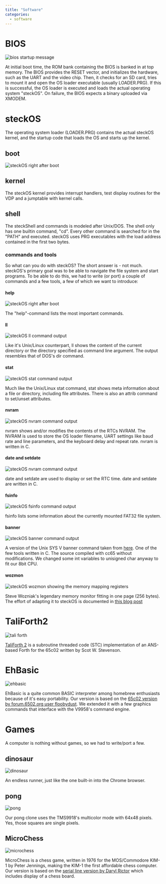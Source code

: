 ```yaml
---
title: "Software"
categories:
  - software
---
```


# BIOS

![bios startup message](images/bios.png)

At initial boot time, the ROM bank containing the BIOS is banked in at top memory. The BIOS provides the RESET vector, and initializes the hardware, such as the UART and the video chip. 
Then, it checks for an SD card, tries to mount it and open the OS loader executable (usually LOADER.PRG). If this is successful, the OS loader is executed and loads the actual operating system "steckOS".
On failure, the BIOS expects a binary uploaded via XMODEM. 

# steckOS

The operating system loader (LOADER.PRG) contains the actual steckOS kernel, and the startup code that loads the OS and starts up the kernel.

## boot
![steckOS right after boot](images/steckOS.png)


## kernel

The steckOS kernel provides interrupt handlers, test display routines for the VDP and a jumptable with kernel calls. 

## shell


The steckShell and commands is modeled after Unix/DOS. The shell only has one builtin command, "cd". Every other command is searched for in the "PATH" and executed. steckOS uses PRG executables with the load address contained in the first two bytes.

### commands and tools

So what can you do with steckOS? The short answer is - not much. steckOS's primary goal was to be able to navigate the file system and start programs.
To be able to do this, we had to write (or port) a couple of commands and a few tools, a few of which we want to introduce:

#### help
![steckOS right after boot](images/help.png)

The "help"-command lists the most important commands.

#### ll
![steckOS ll command output](images/ll.png)

Like it's Unix/Linux counterpart, ll shows the content of the current directory or the directory specified as command line argument. The output resembles that of DOS's dir command.

#### stat
![steckOS stat command output](images/stat.png)

Much like the Unix/Linux stat command, stat shows meta information about a file or directory, including file attributes. There is also an attrib command to set/unset attributes. 

#### nvram

![steckOS nvram command output](images/nvram.png)

nvram shows and/or modifies the contents of the RTCs NVRAM. The NVRAM is used to store the OS loader filename, UART settings like baud rate and line parameters, and the keyboard delay and repeat rate. nvram is written in C.

#### date and setdate

![steckOS nvram command output](images/date_setdate.png)

date and setdate are used to display or set the RTC time. date and setdate are written in C.

#### fsinfo

![steckOS fsinfo command output](images/fsinfo.png)

fsinfo lists some information about the currently mounted FAT32 file system.

#### banner

![steckOS banner command output](images/banner.png)


A version of the Unix SYS V banner command taken from [here](https://github.com/uffejakobsen/sysvbanner/blob/master/banner.c). One of the few tools written in C. The source compiled with cc65 without modifications. We changed some int variables to unisigned char anyway to fit our 8bit CPU.

#### wozmon


![steckOS wozmon showing the memory mapping registers](images/wozmon.png)

Steve Wozniak's legendary memory monitor fitting in one page (256 bytes). The effort of adapting it to steckOS is documented in [this blog post](/post/wozmon-a-memory-monitor-in-256-bytes/)

# TaliForth2

![tali forth](images/taliforth.png)

[TaliForth 2](https://github.com/scotws/TaliForth2) is a subroutine threaded code (STC) implementation of an ANS-based Forth for the 65c02 written by Scot W. Stevenson. 


# EhBasic

![ehbasic](images/ehbasic.png)

EhBasic is a quite common BASIC interpreter among homebrew enthusiasts because of it's easy portability. Our version is based on the [65c02 version by forum.6502.org user floobydust](http://forum.6502.org/viewtopic.php?f=5&t=5760). We extended it with a few graphics commands that interface with the V9958's command engine.

# Games

A computer is nothing without games, so we had to write/port a few.

## dinosaur

![dinosaur](images/dinosaur.png)

An endless runner, just like the one built-in into the Chrome browser.

## pong

![pong](images/pong.png)

Our pong clone uses the TMS9918's multicolor mode with 64x48 pixels. Yes, those squares are single pixels.

## MicroChess
![microchess](images/microchess.png)

MicroChess is a chess game, written in 1976 for the MOS/Commodore KIM-1 by Peter Jennings, making the KIM-1 the first affordable chess computer. Our version is based on the [serial line version by Daryl Rictor](http://6502.org/source/games/uchess/uchess.htm) which includes display of a chess board.
